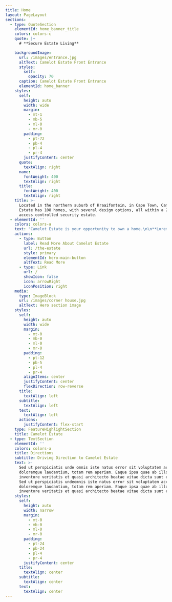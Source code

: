 ```yaml
---
title: Home
layout: PageLayout
sections:
  - type: QuoteSection
    elementId: home_banner_title
    colors: colors-c
    quote: |+
      # **Secure Estate Living**

    backgroundImage:
      url: /images/entrance.jpg
      altText: Camelot Estate Front Entrance
      styles:
        self:
          opacity: 70
      caption: Camelot Estate Front Entrance
      elementId: home_banner
    styles:
      self:
        height: auto
        width: wide
        margin:
          - mt-1
          - mb-5
          - ml-0
          - mr-0
        padding:
          - pt-72
          - pb-4
          - pl-4
          - pr-4
        justifyContent: center
      quote:
        textAlign: right
      name:
        fontWeight: 400
        textAlign: right
      title:
        fontWeight: 400
        textAlign: right
    title: >-
      Located in the northern suburb of Kraaifontein, in Cape Town, Camelot
      Estate has 108 homes, with several design options, all within a 24 hour
      access controlled security estate.
  - elementId: ''
    colors: colors-a
    text: "Camelot Estate is your opportunity to own a home.\n\n**Lorem Ipsum**\_is simply dummy text of the printing and typesetting industry. Lorem Ipsum has been the industry's standard dummy text ever since the 1500s, when an unknown printer took a galley of type and scrambled it to make a type specimen book. It has survived not only five centuries, but also the leap into electronic typesetting, remaining essentially unchanged.\n"
    actions:
      - type: Button
        label: Read More About Camelot Estate
        url: /the-estate
        style: primary
        elementId: hero-main-button
        altText: Read More
      - type: Link
        url: /
        showIcon: false
        icon: arrowRight
        iconPosition: right
    media:
      type: ImageBlock
      url: /images/corner house.jpg
      altText: Hero section image
    styles:
      self:
        height: auto
        width: wide
        margin:
          - mt-0
          - mb-0
          - ml-0
          - mr-0
        padding:
          - pt-12
          - pb-5
          - pl-4
          - pr-4
        alignItems: center
        justifyContent: center
        flexDirection: row-reverse
      title:
        textAlign: left
      subtitle:
        textAlign: left
      text:
        textAlign: left
      actions:
        justifyContent: flex-start
    type: FeatureHighlightSection
    title: Camelot Estate
  - type: TextSection
    elementId: ''
    colors: colors-a
    title: Directions
    subtitle: Driving Direction to Camelot Estate
    text: >-
      Sed ut perspiciatis unde omnis iste natus error sit voluptatem accusantium
      doloremque laudantium, totam rem aperiam. Eaque ipsa quae ab illo
      inventore veritatis et quasi architecto beatae vitae dicta sunt explicabo.
      Sed ut perspiciatis undeomnis iste natus error sit voluptatem accusantium
      doloremque laudantium, totam rem aperiam. Eaque ipsa quae ab illo
      inventore veritatis et quasi architecto beatae vitae dicta sunt explicabo.
    styles:
      self:
        height: auto
        width: narrow
        margin:
          - mt-0
          - mb-0
          - ml-0
          - mr-0
        padding:
          - pt-24
          - pb-24
          - pl-4
          - pr-4
        justifyContent: center
      title:
        textAlign: center
      subtitle:
        textAlign: center
      text:
        textAlign: center
---
```

